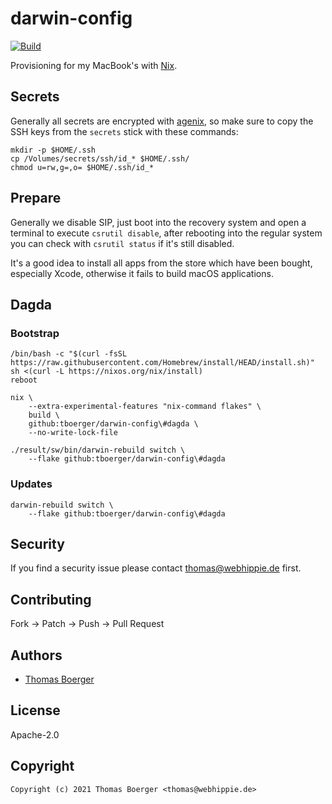 # darwin-config

[![Build](https://github.com/tboerger/darwin-config/actions/workflows/build.yml/badge.svg)](https://github.com/tboerger/darwin-config/actions/workflows/build.yml)

Provisioning for my MacBook's with [Nix][nix].

## Secrets

Generally all secrets are encrypted with [agenix][agenix], so make sure to copy
the SSH keys from the `secrets` stick with these commands:

```console
mkdir -p $HOME/.ssh
cp /Volumes/secrets/ssh/id_* $HOME/.ssh/
chmod u=rw,g=,o= $HOME/.ssh/id_*
```

## Prepare

Generally we disable SIP, just boot into the recovery system and open a terminal
to execute `csrutil disable`, after rebooting into the regular system you can
check with `csrutil status` if it's still disabled.

It's a good idea to install all apps from the store which have been bought,
especially Xcode, otherwise it fails to build macOS applications.

## Dagda

### Bootstrap

```console
/bin/bash -c "$(curl -fsSL https://raw.githubusercontent.com/Homebrew/install/HEAD/install.sh)"
sh <(curl -L https://nixos.org/nix/install)
reboot

nix \
    --extra-experimental-features "nix-command flakes" \
    build \
    github:tboerger/darwin-config\#dagda \
    --no-write-lock-file

./result/sw/bin/darwin-rebuild switch \
    --flake github:tboerger/darwin-config\#dagda
```

### Updates

```console
darwin-rebuild switch \
    --flake github:tboerger/darwin-config\#dagda
```

## Security

If you find a security issue please contact thomas@webhippie.de first.

## Contributing

Fork -> Patch -> Push -> Pull Request

## Authors

-   [Thomas Boerger](https://github.com/tboerger)

## License

Apache-2.0

## Copyright

```console
Copyright (c) 2021 Thomas Boerger <thomas@webhippie.de>
```

[nix]: https://nixos.org/manual/nix/stable/
[agenix]: https://github.com/ryantm/agenix
